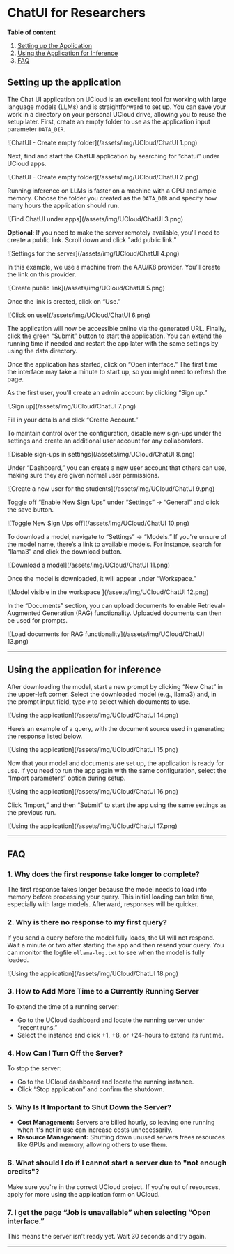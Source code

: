 # ChatUI for Researchers

**Table of content**

1. [Setting up the Application](#setting-up-the-application)
2. [Using the Application for Inference](#using-the-application-for-inference)
3. [FAQ](#faq)
  
## Setting up the application

The Chat UI application on UCloud is an excellent tool for working with large language models (LLMs) and is straightforward to set up. You can save your work in a directory on your personal UCloud drive, allowing you to reuse the setup later. First, create an empty folder to use as the application input parameter `DATA_DIR`.

![ChatUI - Create empty folder](/assets/img/UCloud/ChatUI 1.png)

Next, find and start the ChatUI application by searching for “chatui” under UCloud apps.

![ChatUI - Create empty folder](/assets/img/UCloud/ChatUI 2.png)

Running inference on LLMs is faster on a machine with a GPU and ample memory. Choose the folder you created as the `DATA_DIR` and specify how many hours the application should run.

![Find ChatUI under apps](/assets/img/UCloud/ChatUI 3.png)

**Optional**: If you need to make the server remotely available, you'll need to create a public link. Scroll down and click "add public link."

![Settings for the server](/assets/img/UCloud/ChatUI 4.png)

In this example, we use a machine from the AAU/K8 provider. You’ll create the link on this provider.

![Create public link](/assets/img/UCloud/ChatUI 5.png)

Once the link is created, click on “Use.”

![Click on use](/assets/img/UCloud/ChatUI 6.png)

The application will now be accessible online via the generated URL. Finally, click the green “Submit” button to start the application. You can extend the running time if needed and restart the app later with the same settings by using the data directory.

Once the application has started, click on “Open interface.” The first time the interface may take a minute to start up, so you might need to refresh the page.

As the first user, you'll create an admin account by clicking “Sign up.”

![Sign up](/assets/img/UCloud/ChatUI 7.png)

Fill in your details and click “Create Account.”

To maintain control over the configuration, disable new sign-ups under the settings and create an additional user account for any collaborators.

![Disable sign-ups in settings](/assets/img/UCloud/ChatUI 8.png)

Under “Dashboard,” you can create a new user account that others can use, making sure they are given normal user permissions.

![Create a new user for the students](/assets/img/UCloud/ChatUI 9.png)

Toggle off “Enable New Sign Ups” under “Settings” → “General” and click the save button.

![Toggle New Sign Ups off](/assets/img/UCloud/ChatUI 10.png)

To download a model, navigate to “Settings” → “Models.” If you're unsure of the model name, there’s a link to available models. For instance, search for “llama3” and click the download button.

![Download a model](/assets/img/UCloud/ChatUI 11.png)

Once the model is downloaded, it will appear under “Workspace.”

![Model visible in the workspace ](/assets/img/UCloud/ChatUI 12.png)

In the “Documents” section, you can upload documents to enable Retrieval-Augmented Generation (RAG) functionality. Uploaded documents can then be used for prompts.

![Load documents for RAG functionality](/assets/img/UCloud/ChatUI 13.png)

---

## Using the application for inference

After downloading the model, start a new prompt by clicking “New Chat” in the upper-left corner. Select the downloaded model (e.g., llama3) and, in the prompt input field, type `#` to select which documents to use.

![Using the application](/assets/img/UCloud/ChatUI 14.png)

Here’s an example of a query, with the document source used in generating the response listed below.

![Using the application](/assets/img/UCloud/ChatUI 15.png)

Now that your model and documents are set up, the application is ready for use. If you need to run the app again with the same configuration, select the “Import parameters” option during setup.

![Using the application](/assets/img/UCloud/ChatUI 16.png)

Click “Import,” and then “Submit” to start the app using the same settings as the previous run.

![Using the application](/assets/img/UCloud/ChatUI 17.png)

---

## FAQ

### 1. Why does the first response take longer to complete?

The first response takes longer because the model needs to load into memory before processing your query. This initial loading can take time, especially with large models. Afterward, responses will be quicker.

### 2. Why is there no response to my first query?

If you send a query before the model fully loads, the UI will not respond. Wait a minute or two after starting the app and then resend your query. You can monitor the logfile `ollama-log.txt` to see when the model is fully loaded. 

![Using the application](/assets/img/UCloud/ChatUI 18.png)

### 3. How to Add More Time to a Currently Running Server

To extend the time of a running server:

- Go to the UCloud dashboard and locate the running server under “recent runs.”
- Select the instance and click +1, +8, or +24-hours to extend its runtime.

### 4. How Can I Turn Off the Server?

To stop the server:

- Go to the UCloud dashboard and locate the running instance.
- Click “Stop application” and confirm the shutdown.

### 5. Why Is It Important to Shut Down the Server?

- **Cost Management:** Servers are billed hourly, so leaving one running when it's not in use can increase costs unnecessarily. 
- **Resource Management:** Shutting down unused servers frees resources like GPUs and memory, allowing others to use them.

### 6. What should I do if I cannot start a server due to "not enough credits"?

Make sure you're in the correct UCloud project. If you're out of resources, apply for more using the application form on UCloud.

### 7. I get the page “Job is unavailable” when selecting “Open interface.”

This means the server isn’t ready yet. Wait 30 seconds and try again.

--- 